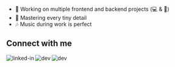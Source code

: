 - :space_invader: Working on multiple frontend and backend projects (:computer: & :iphone:)
- :mag_right: Mastering every tiny detail
- :notes: Music during work is perfect

## Connect with me
[<img align="left" alt="linked-in" src="https://img.shields.io/badge/LinkedIn-0077B5?style=for-the-badge&logo=linkedin&logoColor=white" />](https://www.linkedin.com/in/awedis)
[<img align="left" alt="dev" src="https://img.shields.io/badge/Medium-12100E?style=for-the-badge&logo=medium&logoColor=white" />](https://awedis.medium.com/)
[<img align="left" alt="dev" src="https://img.shields.io/badge/dev.to-0A0A0A?style=for-the-badge&logo=dev.to&logoColor=white" />](https://dev.to/@awedis/)
